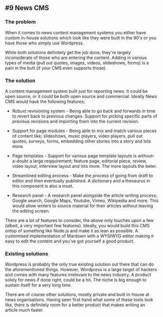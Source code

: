 ## #9 News CMS

### The problem

When it comes to news content management systems you either have custom in-house solutions which look like they were built in the 90's or you have those who simply use Wordpress.

While both solutions definitely get the job done, they're largely inconsiderate of those who are entering the content. Adding in various types of media (pull out quotes, images, videos, slideshows, forms) is a pain in the butt (if your CMS even supports those).

### The solution

A content management system built just for reporting news. It could be open source, or it could be both open source and commercial. Ideally News CMS would have the following features;

* Robust revisioning system - Being able to go back and forwards in time to revert back to previous changes. Support for picking specific parts of previous revisions and importing them into the current revision.

* Support for page modules - Being able to mix and match various pieces of content like; slideshows, music players, video players, pull out quotes, surveys, forms, embedding other stories into a story and lots more.

* Page templates - Support for various page template layouts is without-a-doubt a large reqquirement; feature page, editorial piece, review, video layout, interview layout and lots more. The more layouts the beter.

* Streamlined editing process - Make the process of going from draft to editor and then eventually published. A dictionary and a thesaurus in this component is also a must.

* Research panel - A research panel alongside the article writing process; Google search, Google Maps, Youtube, Vimeo, Wikipedia and more. This would allow writers to source material for their articles without leaving the editing screen.

There are a lot of features to consider, the above only touches upon a few (albeit, a very important few features). Ideally, you would build this CMS ontop of something like Node.js and make it as lean as possible. A customised implementation of Mardown with a WYSIWYG editor making it easy to edit the content and you've got yourself a good product.

### Existing solutions

Wordpress is probably the only true existing solution out there that can do the aforementioned things. However, Wordpress is a large target of hackers and comes with many features irrelevant to the news industry. A product solely for news if done right, could be a hit. The niche is big enough to sustain itself for a very long time.

There are of course other solutions, mostly private and built in-house at news organisations. Having seen first hand what some of these tools look like, there is definitely room for a better product that makes writing an article much faster.
